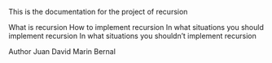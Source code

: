 This is the documentation for the project of recursion

What is recursion
How to implement recursion
In what situations you should implement recursion
In what situations you shouldn’t implement recursion

Author
Juan David Marin Bernal